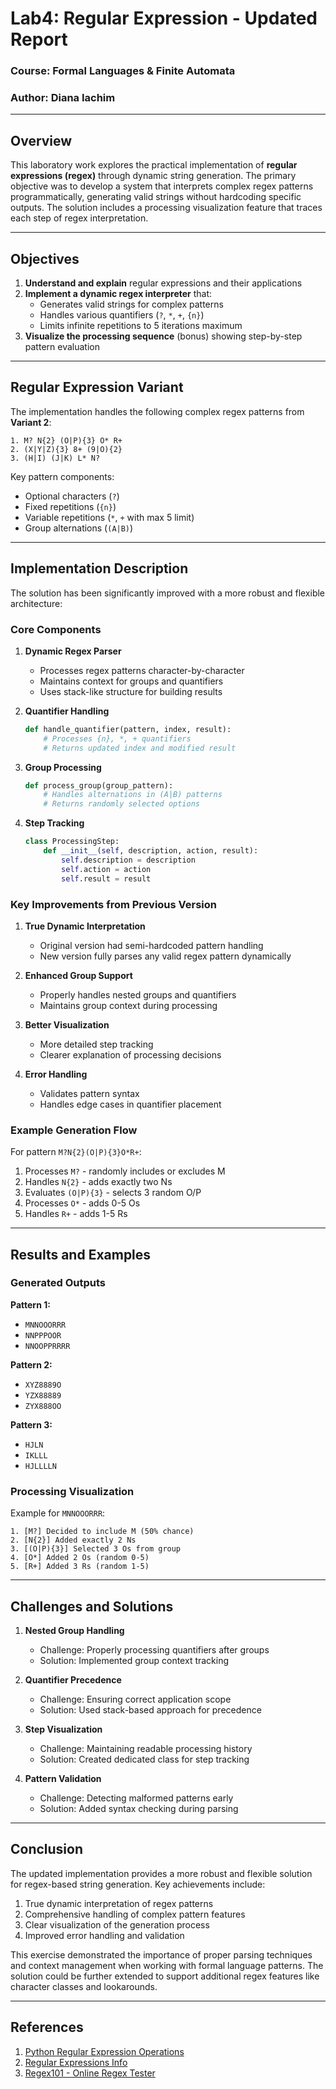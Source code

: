 # Lab4: Regular Expression - Updated Report

### Course: Formal Languages & Finite Automata  
### Author: Diana Iachim  

---

## Overview

This laboratory work explores the practical implementation of **regular expressions (regex)** through dynamic string generation. The primary objective was to develop a system that interprets complex regex patterns programmatically, generating valid strings without hardcoding specific outputs. The solution includes a processing visualization feature that traces each step of regex interpretation.

---

## Objectives

1. **Understand and explain** regular expressions and their applications
2. **Implement a dynamic regex interpreter** that:
   - Generates valid strings for complex patterns
   - Handles various quantifiers (`?`, `*`, `+`, `{n}`)
   - Limits infinite repetitions to 5 iterations maximum
3. **Visualize the processing sequence** (bonus) showing step-by-step pattern evaluation

---

## Regular Expression Variant

The implementation handles the following complex regex patterns from **Variant 2**:

```
1. M? N{2} (O|P){3} O* R+
2. (X|Y|Z){3} 8+ (9|O){2}
3. (H|I) (J|K) L* N?
```

Key pattern components:
- Optional characters (`?`)
- Fixed repetitions (`{n}`)
- Variable repetitions (`*`, `+` with max 5 limit)
- Group alternations (`(A|B)`)

---

## Implementation Description

The solution has been significantly improved with a more robust and flexible architecture:

### Core Components

1. **Dynamic Regex Parser**
   - Processes regex patterns character-by-character
   - Maintains context for groups and quantifiers
   - Uses stack-like structure for building results

2. **Quantifier Handling**
   ```python
   def handle_quantifier(pattern, index, result):
       # Processes {n}, *, + quantifiers
       # Returns updated index and modified result
   ```

3. **Group Processing**
   ```python
   def process_group(group_pattern):
       # Handles alternations in (A|B) patterns
       # Returns randomly selected options
   ```

4. **Step Tracking**
   ```python
   class ProcessingStep:
       def __init__(self, description, action, result):
           self.description = description
           self.action = action
           self.result = result
   ```

### Key Improvements from Previous Version

1. **True Dynamic Interpretation**
   - Original version had semi-hardcoded pattern handling
   - New version fully parses any valid regex pattern dynamically

2. **Enhanced Group Support**
   - Properly handles nested groups and quantifiers
   - Maintains group context during processing

3. **Better Visualization**
   - More detailed step tracking
   - Clearer explanation of processing decisions

4. **Error Handling**
   - Validates pattern syntax
   - Handles edge cases in quantifier placement

### Example Generation Flow

For pattern `M?N{2}(O|P){3}O*R+`:

1. Processes `M?` - randomly includes or excludes M
2. Handles `N{2}` - adds exactly two Ns
3. Evaluates `(O|P){3}` - selects 3 random O/P
4. Processes `O*` - adds 0-5 Os
5. Handles `R+` - adds 1-5 Rs

---

## Results and Examples

### Generated Outputs

**Pattern 1:**
- `MNNOOORRR`
- `NNPPPOOR`
- `NNOOPPRRRR`

**Pattern 2:**
- `XYZ8889O`
- `YZX88889`
- `ZYX888OO`

**Pattern 3:**
- `HJLN`
- `IKLLL`
- `HJLLLLN`

### Processing Visualization

Example for `MNNOOORRR`:
```
1. [M?] Decided to include M (50% chance)
2. [N{2}] Added exactly 2 Ns
3. [(O|P){3}] Selected 3 Os from group
4. [O*] Added 2 Os (random 0-5)
5. [R+] Added 3 Rs (random 1-5)
```

---

## Challenges and Solutions

1. **Nested Group Handling**
   - Challenge: Properly processing quantifiers after groups
   - Solution: Implemented group context tracking

2. **Quantifier Precedence**
   - Challenge: Ensuring correct application scope
   - Solution: Used stack-based approach for precedence

3. **Step Visualization**
   - Challenge: Maintaining readable processing history
   - Solution: Created dedicated class for step tracking

4. **Pattern Validation**
   - Challenge: Detecting malformed patterns early
   - Solution: Added syntax checking during parsing

---

## Conclusion

The updated implementation provides a more robust and flexible solution for regex-based string generation. Key achievements include:

1. True dynamic interpretation of regex patterns
2. Comprehensive handling of complex pattern features
3. Clear visualization of the generation process
4. Improved error handling and validation

This exercise demonstrated the importance of proper parsing techniques and context management when working with formal language patterns. The solution could be further extended to support additional regex features like character classes and lookarounds.

---

## References

1. [Python Regular Expression Operations](https://docs.python.org/3/library/re.html)
2. [Regular Expressions Info](https://www.regular-expressions.info/)
3. [Regex101 - Online Regex Tester](https://regex101.com/)